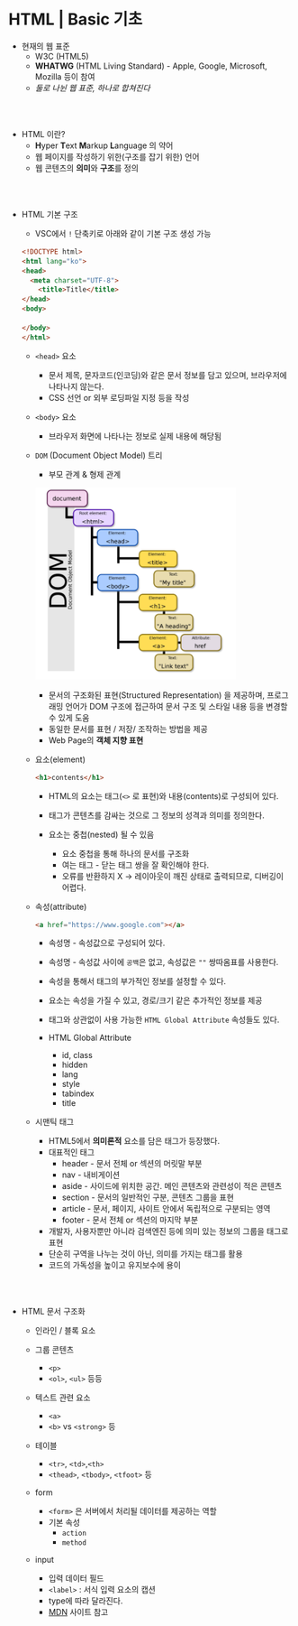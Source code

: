 # HTML | Basic 기초

- 현재의 웹 표준
  - W3C (HTML5)
  - **WHATWG** (HTML Living Standard) - Apple, Google, Microsoft, Mozilla 등이 참여
  - *둘로 나뉜 웹 표준, 하나로 합쳐진다*

</br></br>

- HTML 이란?
  - **H**yper **T**ext **M**arkup **L**anguage 의 약어
  - 웹 페이지를 작성하기 위한(구조를 잡기 위한) 언어
  - 웹 콘텐츠의 **의미**와 **구조**를 정의

</br></br>

- HTML 기본 구조

  - VSC에서 `!` 단축키로 아래와 같이 기본 구조 생성 가능

  ```html
  <!DOCTYPE html>
  <html lang="ko">
  <head>
  	<meta charset="UTF-8">
      <title>Title</title>
  </head>
  <body>
      
  </body>    
  </html>
  ```

  - `<head>` 요소

    - 문서 제목, 문자코드(인코딩)와 같은 문서 정보를 담고 있으며, 브라우저에 나타나지 않는다.
    - CSS 선언 or 외부 로딩파일 지정 등을 작성

  - `<body>` 요소

    - 브라우저 화면에 나타나는 정보로 실제 내용에 해당됨

  - `DOM` (Document Object Model) 트리

    - 부모 관계 & 형제 관계

    ![DOM을 표현하는 이미지](HTML_basic.assets/image-20210802194200175.png)

    - 문서의 구조화된 표현(Structured Representation) 을 제공하며, 프로그래밍 언어가 DOM 구조에 접근하여 문서 구조 및 스타일 내용 등을 변경할 수 있게 도움
    - 동일한 문서를 표현 / 저장/ 조작하는 방법을 제공
    - Web Page의 **객체 지향 표현**

    

  - 요소(element)

    ```html
    <h1>contents</h1>
    ```

    - HTML의 요소는 태그(`<>` 로 표현)와 내용(contents)로 구성되어 있다.

    - 태그가 콘텐츠를 감싸는 것으로 그 정보의 성격과 의미를 정의한다.

    - 요소는 중첩(nested) 될 수 있음

      - 요소 중첩을 통해 하나의 문서를 구조화
      - 여는 태그 - 닫는 태그 쌍을 잘 확인해야 한다.
      - 오류를 반환하지 X → 레이아웃이 깨진 상태로 출력되므로, 디버깅이 어렵다.

      

  - 속성(attribute)

    ```html
    <a href="https://www.google.com"></a>
    ```

    - 속성명 - 속성값으로 구성되어 있다.

    - 속성명 - 속성값 사이에 `공백`은 없고, 속성값은 `""` 쌍따옴표를 사용한다.

    - 속성을 통해서 태그의 부가적인 정보를 설정할 수 있다.

    - 요소는 속성을 가질 수 있고, 경로/크기 같은 추가적인 정보를 제공

    - 태그와 상관없이 사용 가능한 `HTML Global Attribute` 속성들도 있다.

    - HTML Global Attribute

      - id, class
      - hidden
      - lang
      - style
      - tabindex
      - title

      

  - 시맨틱 태그

    - HTML5에서 **의미론적** 요소를 담은 태그가 등장했다.
    - 대표적인 태그
      - header - 문서 전체 or 섹션의 머릿말 부분
      - nav - 내비게이션
      - aside - 사이드에 위치한 공간. 메인 콘텐츠와 관련성이 적은 콘텐츠
      - section - 문서의 일반적인 구분, 콘텐츠 그룹을 표현
      - article - 문서, 페이지, 사이트 안에서 독립적으로 구분되는 영역
      - footer - 문서 전체 or 섹션의 마지막 부분
    - 개발자, 사용자뿐만 아니라 검색엔진 등에 의미 있는 정보의 그룹을 태그로 표현
    - 단순히 구역을 나누는 것이 아닌, 의미를 가지는 태그를 활용
    - 코드의 가독성을 높이고 유지보수에 용이

</br></br>

- HTML 문서 구조화

  - 인라인 / 블록 요소

  - 그룹 콘텐츠

    - `<p>`
    - `<ol>`, `<ul>` 등등

  - 텍스트 관련 요소

    - `<a>`
    - `<b>` vs `<strong>` 등

  - 테이블

    - `<tr>`, `<td>`,`<th>`
    - `<thead>`, `<tbody>`, `<tfoot>` 등

  - form

    - `<form>` 은 서버에서 처리될 데이터를 제공하는 역할
    - 기본 속성
      - `action`
      - `method`

  - input

    - 입력 데이터 필드
    - `<label>` : 서식 입력 요소의 캡션
    - type에 따라 달라진다.
    - [MDN](https://developer.mozilla.org/ko/docs/) 사이트 참고

    

  
